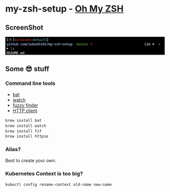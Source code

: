 # my-zsh-setup - [Oh My ZSH](https://ohmyz.sh/)

## ScreenShot

![](img/screenshot.png)


## Some :sunglasses: stuff

### Command line tools

- [bat](https://github.com/sharkdp/bat)
- [watch](https://linuxize.com/post/linux-watch-command/)
- [fuzzy finder](https://github.com/junegunn/fzf)
- [HTTP client](https://httpie.org/)
    
    
```bash
brew install bat
brew install watch
brew install fzf
brew install httpie
```

### Alias?

Best to create your own.

### Kubernetes Context is too big?

```bash
kubectl config rename-context old-name new-name
```


